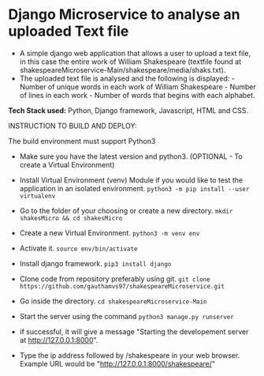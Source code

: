 # Django Microservice to analyse an uploaded Text file

- A simple django web application that allows a user to upload a text file, in this case the entire work of William Shakespeare (textfile found at shakespeareMicroservice-Main/shakespeare/media/shaks.txt). 
- The uploaded text file is analysed and the following is displayed: 
                                - Number of unique words in each work of William Shakespeare
                                - Number of lines in each work
                                - Number of words that begins with each alphabet.

**Tech Stack used:** Python, Django framework, Javascript, HTML and CSS.

INSTRUCTION TO BUILD AND DEPLOY:

The build environment must support Python3

- Make sure you have the latest version and python3. 
(OPTIONAL - To create a Virtual Environment)
- Install Virtual Environment (venv) Module if you would like to test the application in an isolated environment.
    ``` python3 -m pip install --user virtualenv ```
- Go to the folder of your choosing or create a new directory. 
   ```mkdir shakesMicro && cd shakesMicro ```
- Create a new Virtual Environment. ```python3 -m venv env```
- Activate it. ```source env/bin/activate```


- Install django framework.
```pip3 install django```
- Clone code from repository preferably using git.
```git clone https://github.com/gauthamvs97/shakespeareMicroservice.git```
- Go inside the directory.
```cd shakespeareMicroservice-Main```
- Start the server using the command ```python3 manage.py runserver```

- if successful, it will give a message "Starting the developement server at http://127.0.0.1:8000".
-  Type the ip address followed by /shakespeare in your web browser. Example URL would be "http://127.0.0.1:8000/shakespeare/"
   
  


 
